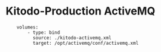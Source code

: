 # Kitodo-Production ActiveMQ

        volumes:   
            - type: bind
              source: ./kitodo-activemq.xml
              target: /opt/activemq/conf/activemq.xml
